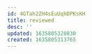 ```yaml
---
id: 4GTah2ZH4sEuUqhDPKsKH
title: reviewed
desc: ''
updated: 1635805320830
created: 1635805313765
---
```


